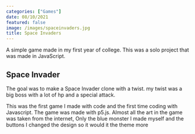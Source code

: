 ```yaml
---
categories: ["Games"]
date: 08/10/2021
featured: false
image: /images/spaceinvaders.jpg
title: Space Invaders
---
```


A simple game made in my first year of college. This was a solo project that was made in JavaScript.

## Space Invader

The goal was to make a Space Invader clone with a twist. my twist was a big boss with a lot of hp and a special attack.

This was the first game I made with code and the first time coding with Javascript. The game was made with p5.js. Almost all the art in the game was taken from the internet, Only the blue monster I made myself and the buttons I changed the design so it would it the theme more